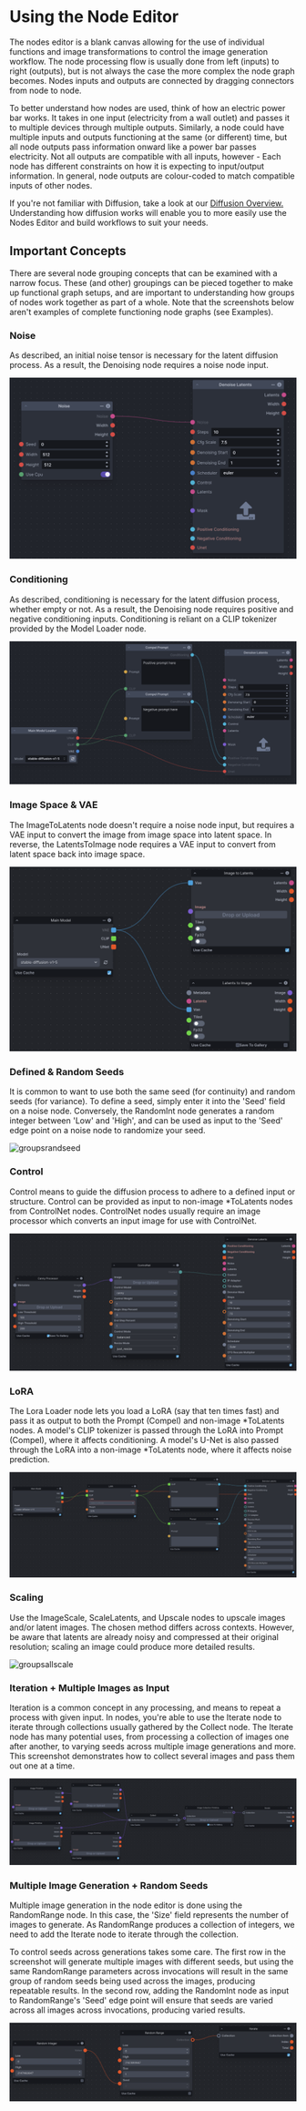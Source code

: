 # Using the Node Editor

The nodes editor is a blank canvas allowing for the use of individual functions and image transformations to control the image generation workflow. The node processing flow is usually done from left (inputs) to right (outputs), but is not always the case the more complex the node graph becomes. Nodes inputs and outputs are connected by dragging connectors from node to node.

To better understand how nodes are used, think of how an electric power bar works. It takes in one input (electricity from a wall outlet) and passes it to multiple devices through multiple outputs. Similarly, a node could have multiple inputs and outputs functioning at the same (or different) time, but all node outputs pass information onward like a power bar passes electricity. Not all outputs are compatible with all inputs, however - Each node has different constraints on how it is expecting to input/output information. In general, node outputs are colour-coded to match compatible inputs of other nodes.


If you're not familiar with Diffusion, take a look at our [Diffusion Overview.](../help/diffusion.md) Understanding how diffusion works will enable you to more easily use the Nodes Editor and build workflows to suit your needs.

## Important Concepts

There are several node grouping concepts that can be examined with a narrow focus. These (and other) groupings can be pieced together to make up functional graph setups, and are important to understanding how groups of nodes work together as part of a whole. Note that the screenshots below aren't examples of complete functioning node graphs (see Examples).

### Noise

As described, an initial noise tensor is necessary for the latent diffusion process. As a result, the Denoising node requires a noise node input.  

![groupsnoise](../assets/nodes/groupsnoise.png)

### Conditioning

As described, conditioning is necessary for the latent diffusion process, whether empty or not. As a result, the Denoising node requires positive and negative conditioning inputs. Conditioning is reliant on a CLIP tokenizer provided by the Model Loader node.

![groupsconditioning](../assets/nodes/groupsconditioning.png)

### Image Space & VAE

The ImageToLatents node doesn't require a noise node input, but requires a VAE input to convert the image from image space into latent space. In reverse, the LatentsToImage node requires a VAE input to convert from latent space back into image space.

![groupsimgvae](../assets/nodes/groupsimgvae.png)

### Defined & Random Seeds

It is common to want to use both the same seed (for continuity) and random seeds (for variance). To define a seed, simply enter it into the 'Seed' field on a noise node. Conversely, the RandomInt node generates a random integer between 'Low' and 'High', and can be used as input to the 'Seed' edge point on a noise node to randomize your seed.

![groupsrandseed](../assets/nodes/groupsrandseed.png)

### Control

Control means to guide the diffusion process to adhere to a defined input or structure. Control can be provided as input to non-image *ToLatents nodes from ControlNet nodes. ControlNet nodes usually require an image processor which converts an input image for use with ControlNet.

![groupscontrol](../assets/nodes/groupscontrol.png)

### LoRA

The Lora Loader node lets you load a LoRA (say that ten times fast) and pass it as output to both the Prompt (Compel) and non-image *ToLatents nodes. A model's CLIP tokenizer is passed through the LoRA into Prompt (Compel), where it affects conditioning. A model's U-Net is also passed through the LoRA into a non-image *ToLatents node, where it affects noise prediction.

![groupslora](../assets/nodes/groupslora.png)

### Scaling

Use the ImageScale, ScaleLatents, and Upscale nodes to upscale images and/or latent images. The chosen method differs across contexts. However, be aware that latents are already noisy and compressed at their original resolution; scaling an image could produce more detailed results.

![groupsallscale](../assets/nodes/groupsallscale.png)

### Iteration + Multiple Images as Input

Iteration is a common concept in any processing, and means to repeat a process with given input. In nodes, you're able to use the Iterate node to iterate through collections usually gathered by the Collect node. The Iterate node has many potential uses, from processing a collection of images one after another, to varying seeds across multiple image generations and more. This screenshot demonstrates how to collect several images and pass them out one at a time.

![groupsiterate](../assets/nodes/groupsiterate.png)

### Multiple Image Generation + Random Seeds

Multiple image generation in the node editor is done using the RandomRange node. In this case, the 'Size' field represents the number of images to generate. As RandomRange produces a collection of integers, we need to add the Iterate node to iterate through the collection. 

To control seeds across generations takes some care. The first row in the screenshot will generate multiple images with different seeds, but using the same RandomRange parameters across invocations will result in the same group of random seeds being used across the images, producing repeatable results. In the second row, adding the RandomInt node as input to RandomRange's 'Seed' edge point will ensure that seeds are varied across all images across invocations, producing varied results.

![groupsmultigenseeding](../assets/nodes/groupsmultigenseeding.png)
